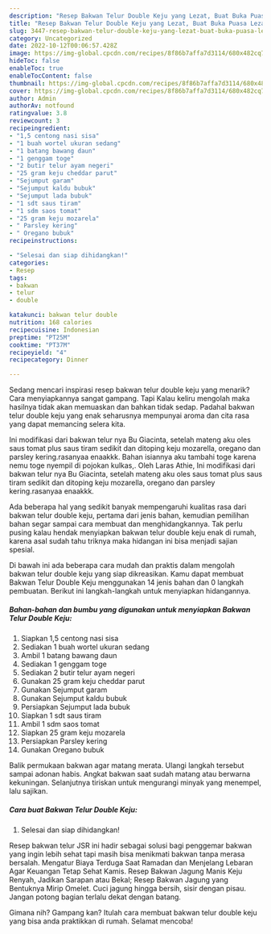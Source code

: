 ```yaml
---
description: "Resep Bakwan Telur Double Keju yang Lezat, Buat Buka Puasa Lezat"
title: "Resep Bakwan Telur Double Keju yang Lezat, Buat Buka Puasa Lezat"
slug: 3447-resep-bakwan-telur-double-keju-yang-lezat-buat-buka-puasa-lezat
category: Uncategorized
date: 2022-10-12T00:06:57.428Z
image: https://img-global.cpcdn.com/recipes/8f86b7affa7d3114/680x482cq70/bakwan-telur-double-keju-foto-resep-utama.jpg
hideToc: false
enableToc: true
enableTocContent: false
thumbnail: https://img-global.cpcdn.com/recipes/8f86b7affa7d3114/680x482cq70/bakwan-telur-double-keju-foto-resep-utama.jpg
cover: https://img-global.cpcdn.com/recipes/8f86b7affa7d3114/680x482cq70/bakwan-telur-double-keju-foto-resep-utama.jpg
author: Admin
authorAv: notfound
ratingvalue: 3.8
reviewcount: 3
recipeingredient:
- "1,5 centong nasi sisa"
- "1 buah wortel ukuran sedang"
- "1 batang bawang daun"
- "1 genggam toge"
- "2 butir telur ayam negeri"
- "25 gram keju cheddar parut"
- "Sejumput garam"
- "Sejumput kaldu bubuk"
- "Sejumput lada bubuk"
- "1 sdt saus tiram"
- "1 sdm saos tomat"
- "25 gram keju mozarela"
- " Parsley kering"
- " Oregano bubuk"
recipeinstructions:

- "Selesai dan siap dihidangkan!"
categories:
- Resep
tags:
- bakwan
- telur
- double

katakunci: bakwan telur double 
nutrition: 168 calories
recipecuisine: Indonesian
preptime: "PT25M"
cooktime: "PT37M"
recipeyield: "4"
recipecategory: Dinner

---
```



Sedang mencari inspirasi resep bakwan telur double keju yang menarik? Cara menyiapkannya sangat gampang. Tapi Kalau keliru mengolah maka hasilnya tidak akan memuaskan dan bahkan tidak sedap. Padahal bakwan telur double keju yang enak seharusnya mempunyai aroma dan cita rasa yang dapat memancing selera kita.


Ini modifikasi dari bakwan telur nya Bu Giacinta, setelah mateng aku oles saus tomat plus saus tiram sedikit dan ditoping keju mozarella, oregano dan parsley kering.rasanyaa enaakkk. Bahan isiannya aku tambahi toge karena nemu toge nyempil di pojokan kulkas,. Oleh Laras Athie, Ini modifikasi dari bakwan telur nya Bu Giacinta, setelah mateng aku oles saus tomat plus saus tiram sedikit dan ditoping keju mozarella, oregano dan parsley kering.rasanyaa enaakkk.

Ada beberapa hal yang sedikit banyak mempengaruhi kualitas rasa dari bakwan telur double keju, pertama dari jenis bahan, kemudian pemilihan bahan segar sampai cara membuat dan menghidangkannya. Tak perlu pusing kalau hendak menyiapkan bakwan telur double keju enak di rumah, karena asal sudah tahu triknya maka hidangan ini bisa menjadi sajian spesial.


Di bawah ini ada beberapa cara mudah dan praktis dalam mengolah bakwan telur double keju yang siap dikreasikan. Kamu dapat membuat Bakwan Telur Double Keju menggunakan 14 jenis bahan dan 0 langkah pembuatan. Berikut ini langkah-langkah untuk menyiapkan hidangannya.

<!--inarticleads1-->

##### Bahan-bahan dan bumbu yang digunakan untuk menyiapkan Bakwan Telur Double Keju:

1. Siapkan 1,5 centong nasi sisa
1. Sediakan 1 buah wortel ukuran sedang
1. Ambil 1 batang bawang daun
1. Sediakan 1 genggam toge
1. Sediakan 2 butir telur ayam negeri
1. Gunakan 25 gram keju cheddar parut
1. Gunakan Sejumput garam
1. Gunakan Sejumput kaldu bubuk
1. Persiapkan Sejumput lada bubuk
1. Siapkan 1 sdt saus tiram
1. Ambil 1 sdm saos tomat
1. Siapkan 25 gram keju mozarela
1. Persiapkan  Parsley kering
1. Gunakan  Oregano bubuk


Balik permukaan bakwan agar matang merata. Ulangi langkah tersebut sampai adonan habis. Angkat bakwan saat sudah matang atau berwarna kekuningan. Selanjutnya tiriskan untuk mengurangi minyak yang menempel, lalu sajikan. 

<!--inarticleads2-->

##### Cara buat Bakwan Telur Double Keju:


1. Selesai dan siap dihidangkan!

Resep bakwan telur JSR ini hadir sebagai solusi bagi penggemar bakwan yang ingin lebih sehat tapi masih bisa menikmati bakwan tanpa merasa bersalah. Mengatur Biaya Terduga Saat Ramadan dan Menjelang Lebaran Agar Keuangan Tetap Sehat Kamis. Resep Bakwan Jagung Manis Keju Renyah, Jadikan Sarapan atau Bekal; Resep Bakwan Jagung yang Bentuknya Mirip Omelet. Cuci jagung hingga bersih, sisir dengan pisau. Jangan potong bagian terlalu dekat dengan batang. 

Gimana nih? Gampang kan? Itulah cara membuat bakwan telur double keju yang bisa anda praktikkan di rumah. Selamat mencoba!
